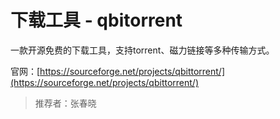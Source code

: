 # 下载工具 - qbitorrent

一款开源免费的下载工具，支持torrent、磁力链接等多种传输方式。

官网：[https://sourceforge.net/projects/qbittorrent/](https://sourceforge.net/projects/qbittorrent/)

> 推荐者：张春晓
